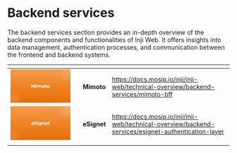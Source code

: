 # Backend services

The backend services section provides an in-depth overview of the backend components and functionalities of Inji Web. It offers insights into data management, authentication processes, and communication between the frontend and backend systems.



<table data-view="cards"><thead><tr><th></th><th></th><th></th><th data-hidden data-card-target data-type="content-ref"></th></tr></thead><tbody><tr><td><img src="../../../.gitbook/assets/Mimoto.png" alt="" data-size="original"></td><td></td><td>   <strong>Mimoto</strong></td><td><a href="https://docs.mosip.io/inji/inji-web/technical-overview/backend-services/mimoto-bff">https://docs.mosip.io/inji/inji-web/technical-overview/backend-services/mimoto-bff</a></td></tr><tr><td><img src="../../../.gitbook/assets/eSignet.png" alt="" data-size="original"></td><td></td><td>  <strong>eSignet</strong></td><td><a href="https://docs.mosip.io/inji/inji-web/technical-overview/backend-services/esignet-authentication-layer">https://docs.mosip.io/inji/inji-web/technical-overview/backend-services/esignet-authentication-layer</a></td></tr><tr><td></td><td></td><td></td><td></td></tr></tbody></table>
